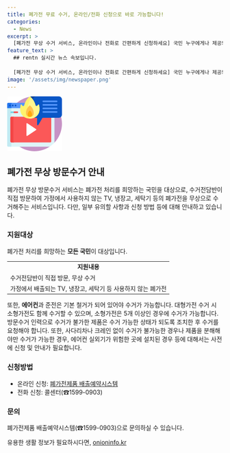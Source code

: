 ```yaml
---
title: 폐가전 무료 수거, 온라인/전화 신청으로 바로 가능합니다!
categories:
  - News
excerpt: >
  [폐가전 무상 수거 서비스, 온라인이나 전화로 간편하게 신청하세요] 국민 누구에게나 제공되는 폐가전 무상 수거 서비스! TV, 냉장고, 세탁기 등 사용하지 않는 폐가전을 집에서 편리하게 버릴 수 있습니다. 에어컨, 벽걸이 TV는 기본 철거가 되어 있어야 하며, 대형가전 수거 시 소형가전도 함께 수거 가능합니다. 온라인이나 전화로 간편하게 신청해보세요.
feature_text: >
  ## rentn 실시간 뉴스 속보입니다.

  [폐가전 무상 수거 서비스, 온라인이나 전화로 간편하게 신청하세요] 국민 누구에게나 제공되는 폐가전 무상 수거 서비스! TV, 냉장고, 세탁기 등 사용하지 않는 폐가전을 집에서 편리하게 버릴 수 있습니다. 에어컨, 벽걸이 TV는 기본 철거가 되어 있어야 하며, 대형가전 수거 시 소형가전도 함께 수거 가능합니다. 온라인이나 전화로 간편하게 신청해보세요.
image: '/assets/img/newspaper.png'
---
```


<p><img src="/assets/img/news.png" alt="rentncar 속보" /></p>

<h2 data-ke-size="size26">폐가전 무상 방문수거 안내</h2>

<p data-ke-size="size16">폐가전 무상 방문수거 서비스는 폐가전 처리를 희망하는 국민을 대상으로, 수거전담반이 직접 방문하여 가정에서 사용하지 않는 TV, 냉장고, 세탁기 등의 폐가전을 무상으로 수거해주는 서비스입니다. 다만, 일부 유의할 사항과 신청 방법 등에 대해 안내하고 있습니다.</p>

<h3>지원대상</h3>

<p data-ke-size="size16">폐가전 처리를 희망하는 <b>모든 국민</b>이 대상입니다.</p>

<table>
  <tr>
    <td style="text-align: center; height: 17px;"><b>지원내용</b></td>
  </tr>
  <tr>
    <td>수거전담반이 직접 방문, 무상 수거</td>
  </tr>
  <tr>
    <td>가정에서 배출되는 TV, 냉장고, 세탁기 등 사용하지 않는 폐가전</td>
  </tr>
</table>

<p data-ke-size="size16">또한, <b>에어컨</b>과 준전은 기본 철거가 되어 있어야 수거가 가능합니다. 대형가전 수거 시 소형가전도 함께 수거할 수 있으며, 소형가전은 5개 이상인 경우에 수거가 가능합니다. 방문수거 인력으로 수거가 불가한 제품은 수거 가능한 상태가 되도록 조치한 후 수거를 요청해야 합니다. 또한, 사다리차나 크레인 없이 수거가 불가능한 경우나 제품을 분해해야만 수거가 가능한 경우, 에어컨 실외기가 위험한 곳에 설치된 경우 등에 대해서는 사전에 신청 및 안내가 필요합니다.</p>

<h3>신청방법</h3>

<ul>
  <li>온라인 신청: <a href="https://exampleURL1.com">폐가전제품 배출예약시스템</a></li>
  <li>전화 신청: 콜센터(☎1599-0903)</li>
</ul>

<h3>문의</h3>

<p data-ke-size="size16">폐가전제품 배출예약시스템(☎1599-0903)으로 문의하실 수 있습니다.</p>
유용한 생활 정보가 필요하시다면, <a href="https://onioninfo.kr" rel="dofollow">onioninfo.kr</a>


